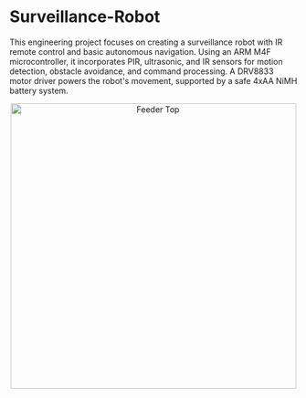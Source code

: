 # Surveillance-Robot
This engineering project focuses on creating a surveillance robot with IR remote control and basic autonomous navigation. Using an ARM M4F microcontroller, it incorporates PIR, ultrasonic, and IR sensors for motion detection, obstacle avoidance, and command processing. A DRV8833 motor driver powers the robot's movement, supported by a safe 4xAA NiMH battery system.

<p align="center">
  <img src="Feeder Front.jpg" alt="Feeder Top" style="width: 500px;">
</p>
